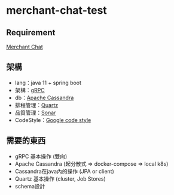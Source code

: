 
# merchant-chat-test

## Requirement

[Merchant Chat](https://docs.google.com/presentation/d/1labdouo64-23J1WpZ9Dmq6X3P2Ffcaaf/edit#slide=id.g112ea06d253_0_81)

## 架構

- lang：java 11 + spring boot
- 架構：[gRPC](https://grpc.io/)  
- db：[Apache Cassandra](https://cassandra.apache.org/_/index.html)
- 排程管理：[Quartz](http://www.quartz-scheduler.org/)
- 品質管理：[Sonar](https://www.sonarqube.org/)
- CodeStyle：[Google code style](https://google.github.io/styleguide/javaguide.html)

## 需要的東西

- gRPC 基本操作 (雙向)
- Apache Cassandra (起分散式 => docker-compose => local k8s)
- Cassandra在java內的操作 (JPA or client)
- Quartz 基本操作 (cluster, Job Stores)
- schema設計
